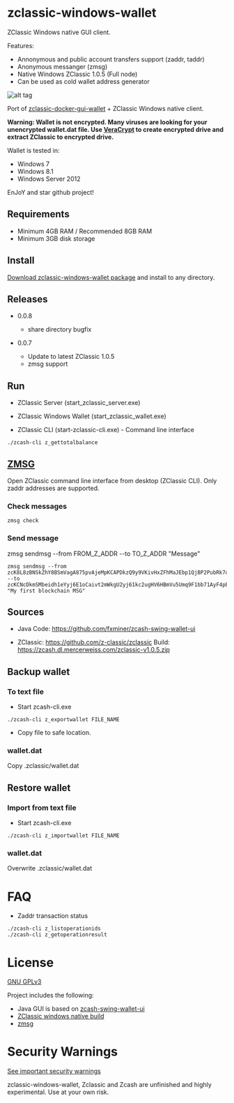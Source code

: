 # zclassic-windows-wallet

ZClassic Windows native GUI client.

Features:
- Annonymous and public account transfers support (zaddr, taddr)
- Anonymous messanger (zmsg)
- Native Windows ZClassic 1.0.5 (Full node)
- Can be used as cold wallet address generator

![alt tag](https://raw.githubusercontent.com/wiki/fxminer/zclassic-windows-wallet/images/zclassic-windows-wallet_v0.0.7.png) 


Port of [zclassic-docker-gui-wallet](https://github.com/fxminer/zclassic-docker-gui-wallet) + ZClassic Windows native client.

**Warning: Wallet is not encrypted. Many viruses are looking for your unencrypted wallet.dat file. Use [VeraCrypt](https://veracrypt.codeplex.com/) to create encrypted drive and extract ZClassic to encrypted drive.**

Wallet is tested in:
- Windows 7
- Windows 8.1
- Windows Server 2012

EnJoY and star github project!

## Requirements

- Minimum 4GB RAM / Recommended 8GB RAM 
- Minimum 3GB disk storage 

## Install 
[Download zclassic-windows-wallet package](https://github.com/fxminer/zclassic-windows-wallet/releases) and install to any directory.

## Releases

- 0.0.8
  - share directory bugfix
  
- 0.0.7 
  - Update to latest ZClassic 1.0.5
  - zmsg support
  
## Run

- ZClassic Server (start_zclassic_server.exe)

- ZClassic Windows Wallet (start_zclassic_wallet.exe)

- ZClassic CLI (start-zclassic-cli.exe) - Command line interface
```
./zcash-cli z_gettotalbalance
```
## [ZMSG](https://github.com/whyrusleeping/zmsg)

Open ZClassic command line interface from desktop (ZClassic CLI). Only zaddr addresses are supported.

### Check messages
```
zmsg check
```
### Send message
zmsg sendmsg --from FROM_Z_ADDR --to TO_Z_ADDR "Message"
```
zmsg sendmsg --from zcK8L8zBNSkZhY8BSmVagA875pvAjeMpKCAPDkzQ9y9VKivHxZFhMaJEbp1QjBP2PubRk7oHnk5UFkqYVQq4mW3N3j9yG1K --to zcKCNcDkmSMbeidh1eYyj6E1oCaivt2mWkgU2yj61kc2ugHV6HBmVu5Umq9F1bb71AyF4pBC3ZT4XrNhjCWZRLati5aCHQq "My first blockchain MSG"
```

## Sources

- Java Code: https://github.com/fxminer/zcash-swing-wallet-ui

- ZClassic: https://github.com/z-classic/zclassic Build: https://zcash.dl.mercerweiss.com/zclassic-v1.0.5.zip

## Backup wallet

### To text file

- Start zcash-cli.exe
```
./zcash-cli z_exportwallet FILE_NAME
```

- Copy file to safe location.

### wallet.dat

Copy .zclassic/wallet.dat

## Restore wallet

### Import from text file

- Start zcash-cli.exe
```
./zcash-cli z_importwallet FILE_NAME
```

### wallet.dat
Overwrite .zclassic/wallet.dat

# FAQ

- Zaddr transaction status
```
./zcash-cli z_listoperationids
./zcash-cli z_getoperationresult

```
# License
[GNU GPLv3](http://www.gnu.org/licenses/gpl.html)

Project includes the following:
- Java GUI is based on [zcash-swing-wallet-ui](https://github.com/fxminer/zcash-swing-wallet-ui)
- [ZClassic windows native build](https://github.com/z-classic/zclassic)
- [zmsg](https://github.com/whyrusleeping/zmsg)

# Security Warnings
[See important security warnings](https://github.com/z-classic/zclassic/blob/master/doc/security-warnings.md)

zclassic-windows-wallet, Zclassic and Zcash are unfinished and highly experimental. Use at your own risk.
